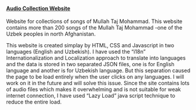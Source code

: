 #### [Audio Collection Website]
[Audio Collection Website]: https://mtajm.site

Website for collections of songs of Mullah Taj Mohammad. This website contains more than 200 songs of the Mullah Taj Mohammad -one of the Uzbek peoples in north Afghanistan. 

This website is created simplay by HTML, CSS and Javascript in two languages (English and Uzbekish). I have used the “i18n” Internationalization and Localization approach to translate into languages and the data is stored in two separated JSON files, one is for English language and another is for Uzbekish language. But this separation caused the page to be load entirely when the user clicks on any languages. I will work on it in the future and will solve this issue. Since the site contains lots of audio files which makes it overwhelming and is not suitable for weak internet connection, I have used “Lazy Load” java script technique to reduce the entire load.

